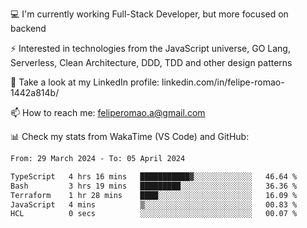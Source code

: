 💻 I'm currently working Full-Stack Developer, but more focused on backend

⚡ Interested in technologies from the JavaScript universe, GO Lang, Serverless, Clean Architecture, DDD, TDD and other design patterns

👥 Take a look at my LinkedIn profile: linkedin.com/in/felipe-romao-1442a814b/

📫 How to reach me: feliperomao.a@gmail.com

📊 Check my stats from WakaTime (VS Code) and GitHub:

<!--START_SECTION:waka-->

```txt
From: 29 March 2024 - To: 05 April 2024

TypeScript   4 hrs 16 mins   ███████████▓░░░░░░░░░░░░░   46.64 %
Bash         3 hrs 19 mins   █████████░░░░░░░░░░░░░░░░   36.36 %
Terraform    1 hr 28 mins    ████░░░░░░░░░░░░░░░░░░░░░   16.09 %
JavaScript   4 mins          ▒░░░░░░░░░░░░░░░░░░░░░░░░   00.83 %
HCL          0 secs          ░░░░░░░░░░░░░░░░░░░░░░░░░   00.07 %
```

<!--END_SECTION:waka-->
